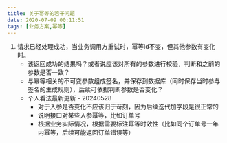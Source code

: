 ```yaml
---
title: 关于幂等的若干问题
date: 2020-07-09 00:11:51
tags: [业务方案,幂等]
---
```


1. 请求已经处理成功，当业务调用方重试时，幂等id不变，但其他参数有变化时。
	- 该返回成功的结果吗？或者说应该对所有的参数进行校验，判断和之前的参数是否一致？
	- 与幂等相关的不可变参数组成签名，并保存到数据库（同时保存当时参与签名的生成规则），后续可依据判断参数是否变化？
	- 个人看法最新更新 - 20240528
		+ 对于入参是否变化不应该归于苛刻，因为后续迭代加字段是很正常的
		+ 说明接口对某些入参幂等，比如订单号
		+ 根据业务实际情况，根据需要标注幂等时效性（比如同个订单号一年内幂等，后续可能返回订单错误等）

   

   
   
   

